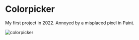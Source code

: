 ﻿# Colorpicker

My first project in 2022. Annoyed by a misplaced pixel in Paint.

![colorpicker](https://github.com/palmarbg/colorpicker/assets/101936625/f4f5825e-e64e-46f8-8378-26133f6239d9)
